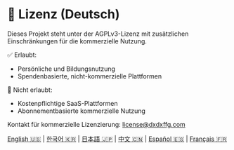 # 📜 Lizenz (Deutsch)

Dieses Projekt steht unter der AGPLv3-Lizenz mit zusätzlichen Einschränkungen für die kommerzielle Nutzung.

✅ Erlaubt:
- Persönliche und Bildungsnutzung
- Spendenbasierte, nicht-kommerzielle Plattformen

🚫 Nicht erlaubt:
- Kostenpflichtige SaaS-Plattformen
- Abonnementbasierte kommerzielle Nutzung

Kontakt für kommerzielle Lizenzierung: license@dxdxffg.com

[English 🇺🇸](./license_en.md) | [한국어 🇰🇷](./license_ko.md) | [日本語 🇯🇵](./license_ja.md) | [中文 🇨🇳](./license_zh.md) | [Español 🇪🇸](./license_es.md) | [Français 🇫🇷](./license_fr.md)
